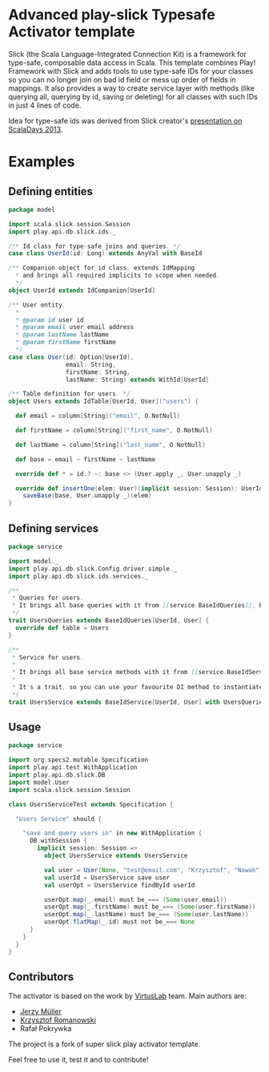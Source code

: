 Advanced play-slick Typesafe Activator template
===============================================

Slick (the Scala Language-Integrated Connection Kit) is a framework for type-safe, composable data access in Scala. This template combines Play! Framework with Slick and adds tools to use type-safe IDs for your classes so you can no longer join on bad id field or mess up order of fields in mappings. It also provides a way to create service layer with methods (like querying all, querying by id, saving or deleting) for all classes with such IDs in just 4 lines of code.

Idea for type-safe ids was derived from Slick creator's [presentation on ScalaDays 2013](http://www.parleys.com/play/51c2e20de4b0d38b54f46243/chapter63/about).

Examples
========

Defining entities
-----------------

```scala
package model

import scala.slick.session.Session
import play.api.db.slick.ids._

/** Id class for type-safe joins and queries. */
case class UserId(id: Long) extends AnyVal with BaseId

/** Companion object for id class, extends IdMapping
  * and brings all required implicits to scope when needed.
  */
object UserId extends IdCompanion[UserId]

/** User entity.
  *
  * @param id user id
  * @param email user email address
  * @param lastName lastName
  * @param firstName firstName
  */
case class User(id: Option[UserId],
                email: String,
                firstName: String,
                lastName: String) extends WithId[UserId]

/** Table definition for users. */
object Users extends IdTable[UserId, User]("users") {

  def email = column[String]("email", O.NotNull)

  def firstName = column[String]("first_name", O.NotNull)

  def lastName = column[String]("last_name", O.NotNull)

  def base = email ~ firstName ~ lastName

  override def * = id.? ~: base <> (User.apply _, User.unapply _)

  override def insertOne(elem: User)(implicit session: Session): UserId =
    saveBase(base, User.unapply _)(elem)
}
```

Defining services
-----------------

```scala
package service

import model._
import play.api.db.slick.Config.driver.simple._
import play.api.db.slick.ids.services._

/**
 * Queries for users.
 * It brings all base queries with it from [[service.BaseIdQueries]], but you can add yours as well.
 */
trait UsersQueries extends BaseIdQueries[UserId, User] {
  override def table = Users
}

/**
 * Service for users.
 *
 * It brings all base service methods with it from [[service.BaseIdService]], but you can add yours as well.
 *
 * It's a trait, so you can use your favourite DI method to instantiate/mix it to your application.
 */
trait UsersService extends BaseIdService[UserId, User] with UsersQueries
```

Usage
-----

```scala
package service

import org.specs2.mutable.Specification
import play.api.test.WithApplication
import play.api.db.slick.DB
import model.User
import scala.slick.session.Session

class UsersServiceTest extends Specification {

  "Users Service" should {

    "save and query users in" in new WithApplication {
      DB.withSession {
        implicit session: Session =>
          object UsersService extends UsersService

          val user = User(None, "test@email.com", "Krzysztof", "Nowak")
          val userId = UsersService save user
          val userOpt = UsersService findById userId

          userOpt.map(_.email) must be_=== (Some(user.email))
          userOpt.map(_.firstName) must be_=== (Some(user.firstName))
          userOpt.map(_.lastName) must be_=== (Some(user.lastName))
          userOpt.flatMap(_.id) must not be_=== None
      }
    }
  }
}
```

Contributors
------------
The activator is based on the work by [VirtusLab](http://www.virtuslab.com) team. 
Main authors are:  
* [Jerzy Müller](https://github.com/Kwestor)
* [Krzysztof Romanowski](https://github.com/romanowski)
* Rafał Pokrywka

The project is a fork of super slick play activator template. 

Feel free to use it, test it and to contribute!
